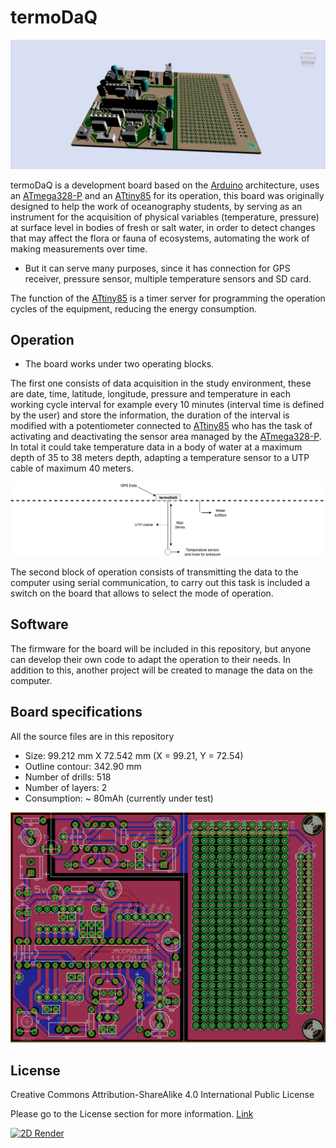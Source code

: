 # termoDaQ

![3D Render](https://raw.githubusercontent.com/mc-ireiser/termoDaQ/master/3D%20Render/Render%203.png?token=AJS2yj0pG9qc0IsP0pAKQhiQk_DEYViaks5aHcU3wA%3D%3D)

termoDaQ is a development board based on the [Arduino](https://www.arduino.cc/) architecture, uses an [ATmega328-P](http://ww1.microchip.com/downloads/en/DeviceDoc/Atmel-42735-8-bit-AVR-Microcontroller-ATmega328-328P_Summary.pdf) and an [ATtiny85](http://ww1.microchip.com/downloads/en/DeviceDoc/Atmel-2586-AVR-8-bit-Microcontroller-ATtiny25-ATtiny45-ATtiny85_Datasheet-Summary.pdf) for its operation, this board was originally designed to help the work of oceanography students, by serving as an instrument for the acquisition of physical variables (temperature, pressure) at surface level in bodies of fresh or salt water, in order to detect changes that may affect the flora or fauna of ecosystems, automating the work of making measurements over time.

- But it can serve many purposes, since it has connection for GPS receiver, pressure sensor, multiple temperature sensors and SD card.

The function of the [ATtiny85](http://ww1.microchip.com/downloads/en/DeviceDoc/Atmel-2586-AVR-8-bit-Microcontroller-ATtiny25-ATtiny45-ATtiny85_Datasheet-Summary.pdf) is a timer server for programming the operation cycles of the equipment, reducing the energy consumption.

## Operation

- The board works under two operating blocks.

The first one consists of data acquisition in the study environment, these are date, time, latitude, longitude, pressure and temperature in each working cycle interval for example every 10 minutes (interval time is defined by the user) and store the information, the duration of the interval is modified with a potentiometer connected to [ATtiny85](http://ww1.microchip.com/downloads/en/DeviceDoc/Atmel-2586-AVR-8-bit-Microcontroller-ATtiny25-ATtiny45-ATtiny85_Datasheet-Summary.pdf) who has the task of activating and deactivating the sensor area managed by the [ATmega328-P](http://ww1.microchip.com/downloads/en/DeviceDoc/Atmel-42735-8-bit-AVR-Microcontroller-ATmega328-328P_Summary.pdf). In total it could take temperature data in a body of water at a maximum depth of 35 to 38 meters depth, adapting a temperature sensor to a UTP cable of maximum 40 meters.

![2D Render](https://raw.githubusercontent.com/mc-ireiser/termoDaQ/master/docs/img/mockup.png?token=AJS2ymGojnSCatxAPc8gW_jXVXe7j1cKks5aH4IgwA%3D%3D)

The second block of operation consists of transmitting the data to the computer using serial communication, to carry out this task is included a switch on the board that allows to select the mode of operation.

## Software

The firmware for the board will be included in this repository, but anyone can develop their own code to adapt the operation to their needs. In addition to this, another project will be created to manage the data on the computer.

## Board specifications

All the source files are in this repository

- Size: 99.212 mm X 72.542 mm (X = 99.21, Y = 72.54)
- Outline contour: 342.90 mm
- Number of drills: 518
- Number of layers: 2
- Consumption: ~ 80mAh (currently under test)

![2D Render](https://raw.githubusercontent.com/mc-ireiser/termoDaQ/master/IMG/Overall%201.png?token=AJS2yk9sYgyW8VRVaAOB3iB2HLssfOGZks5aHcYYwA%3D%3D)

## License

Creative Commons Attribution-ShareAlike 4.0 International Public License

Please go to the License section for more information. [Link](https://github.com/mc-ireiser/termoDaQ/tree/master/License)

[![2D Render](https://i.creativecommons.org/l/by-sa/4.0/88x31.png)](https://creativecommons.org/licenses/by-sa/4.0/)